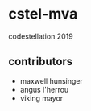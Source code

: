 # cstel-mva
codestellation 2019
## contributors
* maxwell hunsinger
* angus l'herrou
* viking mayor
